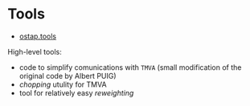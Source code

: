 # Tools

* [ostap.tools](README.md)

High-level tools:

  - code to simplify comunications with `TMVA` (small modification of the original code by Albert PUIG)
  - *chopping* utulity for TMVA
  - tool for relatively easy *reweighting*




